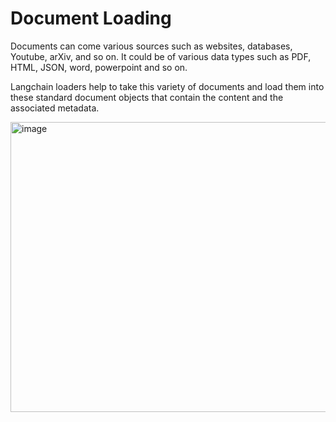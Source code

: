 # Document Loading

Documents can come various sources such as websites, databases, Youtube, arXiv, and so on. It could be of various data types such as PDF, HTML, JSON, word, powerpoint and so on.

Langchain loaders help to take this variety of documents and load them into these standard document objects that contain the content and the associated metadata.

<img width="512" height="464" alt="image" src="https://github.com/user-attachments/assets/b96c45e0-891e-441f-9064-04b028d73f7a" />
